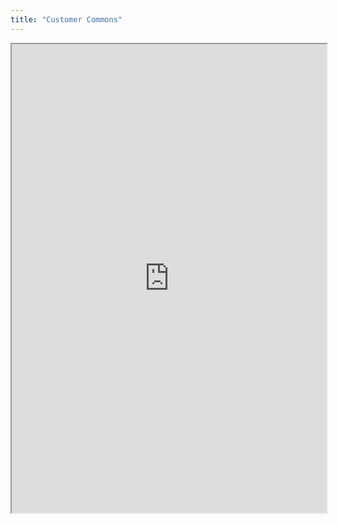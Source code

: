 ```yaml
---
title: "Customer Commons"
---
```



<iframe height="750" width="100%" src="https://ewelton.github.io/ktest/wiki.html#Customer%20Commons"></iframe>
